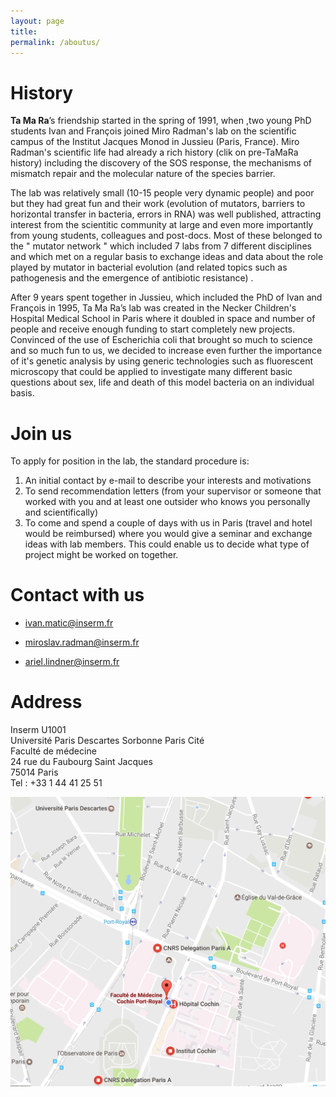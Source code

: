 ```yaml
---
layout: page
title:
permalink: /aboutus/
---
```

History
=======

**Ta Ma Ra**’s friendship started in the spring of 1991, when ,two young PhD students Ivan and François joined Miro Radman's lab on the scientific campus of the Institut Jacques Monod in Jussieu (Paris, France). Miro Radman's scientific life had already a rich history (clik on pre-TaMaRa history) including the discovery of the SOS response, the mechanisms of mismatch repair and the molecular nature of the species barrier.


The lab was relatively small (10-15 people very dynamic people) and poor but they had great fun and their work (evolution of mutators, barriers to horizontal transfer in bacteria, errors in RNA) was well published, attracting interest from the scientitic community at large and even more importantly from young students, colleagues and post-docs. Most of these belonged to the " mutator network " which included 7 labs from 7 different disciplines and which met on a regular basis to exchange ideas and data about the role played by mutator in bacterial evolution (and related topics such as pathogenesis and the emergence of antibiotic resistance) .


After 9 years spent together in Jussieu, which included the PhD of Ivan and François in 1995, Ta Ma Ra’s lab was created in the Necker Children's Hospital Medical School in Paris where it doubled in space and number of people and receive enough funding to start completely new projects. Convinced of the use of Escherichia coli that brought so much to science and so much fun to us, we decided to increase even further the importance of it's genetic analysis by using generic technologies such as fluorescent microscopy that could be applied to investigate many different basic questions about sex, life and death of this model bacteria on an individual basis.


Join us
=======
To apply for position in the lab, the standard procedure is:
1. An initial contact by e-mail to describe your interests and motivations
2. To send recommendation letters (from your supervisor or someone that worked with you and at least one outsider who knows you personally and scientifically)
3. To come and spend a couple of days with us in Paris (travel and hotel would be reimbursed) where you would give a seminar and exchange ideas with lab members. This could enable us to decide what type of project might be worked on together.

Contact with us
==============

* ivan.matic@inserm.fr

* miroslav.radman@inserm.fr

* ariel.lindner@inserm.fr

Address
==========
Inserm U1001  
Université Paris Descartes Sorbonne Paris Cité  
Faculté de médecine  
24 rue du Faubourg Saint Jacques  
75014 Paris  
Tel : +33 1 44 41 25 51

![Venue](../images/adress-u1001.png)
